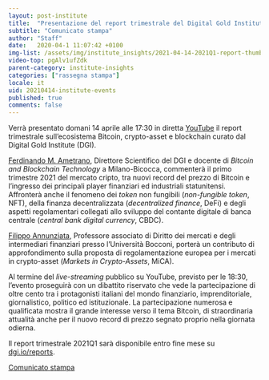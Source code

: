 ```yaml
---
layout: post-institute
title:  "Presentazione del report trimestrale del Digital Gold Institute"
subtitle: "Comunicato stampa" 
author: "Staff"
date:   2020-04-1 11:07:42 +0100
img-list: /assets/img/institute_insights/2021-04-14-2021Q1-report-thumb.jpg
video-top: pgAlv1ufZdk
parent-category: institute-insights
categories: ["rassegna stampa"]
locale: it
uid: 20210414-institute-events
published: true
comments: false
---
```


Verrà presentato domani 14 aprile alle 17:30
in diretta [YouTube](https://youtu.be/pgAlv1ufZdk)
il report trimestrale sull’ecosistema Bitcoin, crypto-asset e blockchain
curato dal Digital Gold Institute (DGI).

[Ferdinando M. Ametrano](https://ametrano.net/it/about/),
Direttore Scientifico del DGI e docente di _Bitcoin and Blockchain Technology_ a Milano-Bicocca,
commenterà il primo trimestre 2021 del mercato cripto,
tra nuovi record del prezzo di Bitcoin e
l’ingresso dei principali player finanziari ed industriali statunitensi.
Affronterà anche il fenomeno dei _token_ non fungibili (_non-fungible token_, NFT),
della finanza decentralizzata (_decentralized finance_, DeFi)
e degli aspetti regolamentari collegati allo sviluppo
del contante digitale di banca centrale (_central bank digital currency_, CBDC).

[Filippo Annunziata](http://faculty.unibocconi.it/filippoannunziata/),
Professore associato di Diritto dei mercati e degli intermediari finanziari
presso l’Università Bocconi,
porterà un contributo di approfondimento
sulla proposta di regolamentazione europea per i
mercati in crypto-asset (_Markets in Crypto-Assets_, MiCA).

Al termine del _live-streaming_ pubblico su YouTube, previsto per le 18:30,
l’evento proseguirà con un dibattito riservato che vede la partecipazione di
oltre cento tra i protagonisti italiani del
mondo finanziario, imprenditoriale, giornalistico, politico ed istituzionale.
La partecipazione numerosa e qualificata mostra il grande interesse verso il tema Bitcoin,
di straordinaria attualità
anche per il nuovo record di prezzo segnato proprio nella giornata odierna.

Il report trimestrale 2021Q1 sarà disponibile entro fine mese su [dgi.io/reports](https://dgi.io/reports/).

[Comunicato stampa]({{site.baseurl}}/docs/20210413-comunicato-stampa-report-dgi.pdf)
